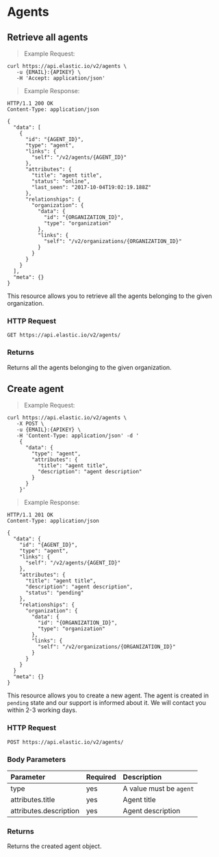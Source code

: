 # Agents
 
## Retrieve all agents


> Example Request:


```shell
curl https://api.elastic.io/v2/agents \
   -u {EMAIL}:{APIKEY} \
   -H 'Accept: application/json'
```



> Example Response:

```http
HTTP/1.1 200 OK
Content-Type: application/json

{
  "data": [
    {
      "id": "{AGENT_ID}",
      "type": "agent",
      "links": {
        "self": "/v2/agents/{AGENT_ID}"
      },
      "attributes": {
        "title": "agent title",
        "status": "online",
        "last_seen": "2017-10-04T19:02:19.188Z"
      },
      "relationships": {
        "organization": {
          "data": {
            "id": "{ORGANIZATION_ID}",
            "type": "organization"
          },
          "links": {
            "self": "/v2/organizations/{ORGANIZATION_ID}"
          }
        }
      }
    }
  ],
  "meta": {}
}
```

This resource allows you to retrieve all the agents belonging to the given organization.

### HTTP Request

`GET https://api.elastic.io/v2/agents/`

### Returns

Returns all the agents belonging to the given organization.


## Сreate agent


> Example Request:


```shell
curl https://api.elastic.io/v2/agents \
   -X POST \
   -u {EMAIL}:{APIKEY} \
   -H 'Content-Type: application/json' -d '
    {
      "data": {
        "type": "agent",
        "attributes": {
          "title": "agent title",
          "description": "agent description"
        }
      }
    }'
```



> Example Response:

```http
HTTP/1.1 201 OK
Content-Type: application/json

{
  "data": {
    "id": "{AGENT_ID}",
    "type": "agent",
    "links": {
      "self": "/v2/agents/{AGENT_ID}"
    },
    "attributes": {
      "title": "agent title",
      "description": "agent description",
      "status": "pending"
    },
    "relationships": {
      "organization": {
        "data": {
          "id": "{ORGANIZATION_ID}",
          "type": "organization"
        },
        "links": {
          "self": "/v2/organizations/{ORGANIZATION_ID}"
        }
      }
    }
  }
  "meta": {}
}
```

This resource allows you to create a new agent. The agent is created in ``pending`` state and our support is informed about it.
We will contact you within 2-3 working days.

### HTTP Request

`POST https://api.elastic.io/v2/agents/`

### Body Parameters

| Parameter | Required | Description |
| :--- | :--- | :--- |
| type | yes | A value must be ``agent`` |
| attributes.title | yes | Agent title |
| attributes.description | yes | Agent description |

### Returns

Returns the created agent object.
